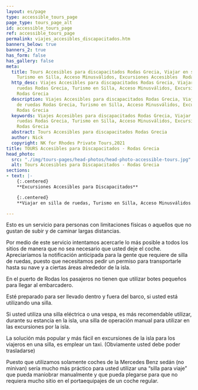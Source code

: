```yaml
---
layout: es/page
type: accessible_tours_page
page_type: tours_page_alt
id: accessible_tours_page
ref: accessible_tours_page
permalink: viajes_accesibles_discapacitados.htm
banners_below: true
banners_2: true
has_form: false
has_gallery: false
meta:
  title: Tours Accesibles para discapacitados Rodas Grecia, Viajar en silla de ruedas,
    Turismo en Silla, Acceso Minusválidos, Excursiones Accesibles  Rodas Grecia
  http_desc: Viajes Accesibles para discapacitados Rodas Grecia, Viajar en silla de
    ruedas Rodas Grecia, Turismo en Silla, Acceso Minusválidos, Excursiones Accesibles
    Rodas Grecia
  description: Viajes Accesibles para discapacitados Rodas Grecia, Viajar en silla
    de ruedas Rodas Grecia, Turismo en Silla, Acceso Minusválidos, Excursiones Accesibles
    Rodas Grecia
  keywords: Viajes Accesibles para discapacitados Rodas Grecia, Viajar en silla de
    ruedas Rodas Grecia, Turismo en Silla, Acceso Minusválidos, Excursiones Accesibles
    Rodas Grecia
  abstract: Tours Accesibles para discapacitados Rodas Grecia
  author: Nick
  copyright: NK for Rhodes Private Tours,2021
title: TOURS Accesibles para Discapacitados - Rodas Grecia
head_photo:
  src: "./img/tours-pages/head-photos/head-photo-accessible-tours.jpg"
  alt: Tours Accesibles para Discapacitados - Rodas Grecia
sections:
- text: |-
    {:.centered}
    **Excursiones Accesibles para Discapacitados**

    {:.centered}
    **Viajar en silla de ruedas, Turismo en Silla, Acceso Minusválidos.**

---
```

Esto es un servicio para personas con limitaciones físicas o aquellos que no gustan de subir y de caminar largas distancias.

Por medio de este servicio intentamos acercarle lo más posible a todos los sitios de manera que no sea necesario que usted deje el coche. Apreciaríamos la notificación anticipada para la gente que requiere de silla de ruedas, puesto que necesitamos pedir un permiso para transportarle hasta su nave y a ciertas áreas alrededor de la isla.

En el puerto de Rodas los pasajeros no tienen que utilizar botes pequeños para llegar al embarcadero.

Esté preparado para ser llevado dentro y fuera del barco, si usted está utilizando una silla.

Si usted utiliza una silla eléctrica o una vespa, es más recomendable utilizar, durante su estancia en la isla, una silla de operación manual para utilizar en las excursiones por la isla.

La solución más popular y más fácil en excursiones de la isla para los viajeros en una silla, es emplear un taxi. (Obviamente usted debe poder trasladarse)

Puesto que utilizamos solamente coches de la Mercedes Benz sedán (no minivan) sería mucho más práctico para usted utilizar una “silla para viaje” que pueda maniobrar manualmente y que pueda plegarse para que no requiera mucho sitio en el portaequipajes de un coche regular.